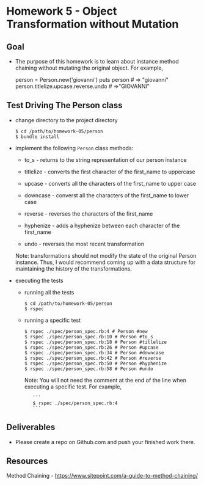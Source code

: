 # Homework 5 - Object Transformation without Mutation

## Goal

- The purpose of this homework is to learn about instance method chaining without
  mutating the original object.  For example,

  person = Person.new('giovanni')
  puts person # => "giovanni"
  person.titlelize.upcase.reverse.undo # =>"GIOVANNI"

## Test Driving The Person class

- change directory to the project directory

  ```
  $ cd /path/to/homework-05/person
  $ bundle install
  ```

- implement the following `Person` class methods:

  - to_s - returns to the string representation of our person instance

  - titlelize - converts the first character of the first_name to uppercase

  - upcase - converts all the characters of the first_name to upper case

  - downcase - converst all the characters of the first_name to lower case

  - reverse - reverses the characters of the first_name

  - hyphenize - adds a hyphenize between each character of the first_name

  - undo - reverses the most recent transformation

  Note: transformations should not modify the state of the original Person
        instance.  Thus, I would recommend coming up with a data structure
        for maintaining the history of the transformations.

- executing the tests

  - running all the tests

    ```
    $ cd /path/to/homework-05/person
    $ rspec
    ```

  - running a specific test

    ```
    $ rspec ./spec/person_spec.rb:4 # Person #new
    $ rspec ./spec/person_spec.rb:10 # Person #to_s
    $ rspec ./spec/person_spec.rb:18 # Person #titlelize
    $ rspec ./spec/person_spec.rb:26 # Person #upcase
    $ rspec ./spec/person_spec.rb:34 # Person #downcase
    $ rspec ./spec/person_spec.rb:42 # Person #reverse
    $ rspec ./spec/person_spec.rb:50 # Person #hyphenize
    $ rspec ./spec/person_spec.rb:58 # Person #undo
    ```

    Note:  You will not need the comment at the end of the line when
           executing a specific test.  For example,

           ```
           $ rspec ./spec/person_spec.rb:4
           ```

## Deliverables

- Please create a repo on Github.com and push your
  finished work there.

## Resources

Method Chaining - https://www.sitepoint.com/a-guide-to-method-chaining/
